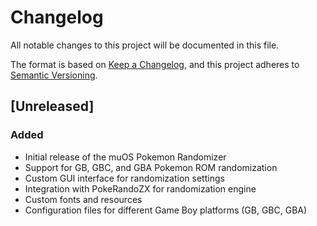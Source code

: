 # Changelog

All notable changes to this project will be documented in this file.

The format is based on [Keep a Changelog](https://keepachangelog.com/en/1.1.0/),
and this project adheres to [Semantic Versioning](https://semver.org/spec/v2.0.0.html).

## [Unreleased]

### Added
- Initial release of the muOS Pokemon Randomizer
- Support for GB, GBC, and GBA Pokemon ROM randomization
- Custom GUI interface for randomization settings
- Integration with PokeRandoZX for randomization engine
- Custom fonts and resources
- Configuration files for different Game Boy platforms (GB, GBC, GBA)